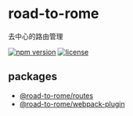 # road-to-rome

去中心的路由管理

[![npm version][npm-badge]][npm-link]
[![license][github-badge]][github-link]

## packages

- [@road-to-rome/routes](./packages/routes/)
- [@road-to-rome/webpack-plugin](./packages/webpack-plugin/)

[github-badge]: https://img.shields.io/github/license/road-to-rome/road-to-rome.svg?logo=github&style=flat-square&colorB=blue
[github-link]: https://github.com/road-to-rome/road-to-rome
[npm-badge]: https://img.shields.io/badge/npm-road--to--rome-orange.svg?style=flat-square&logo=npm
[npm-link]: https://www.npmjs.com/org/road-to-rome
